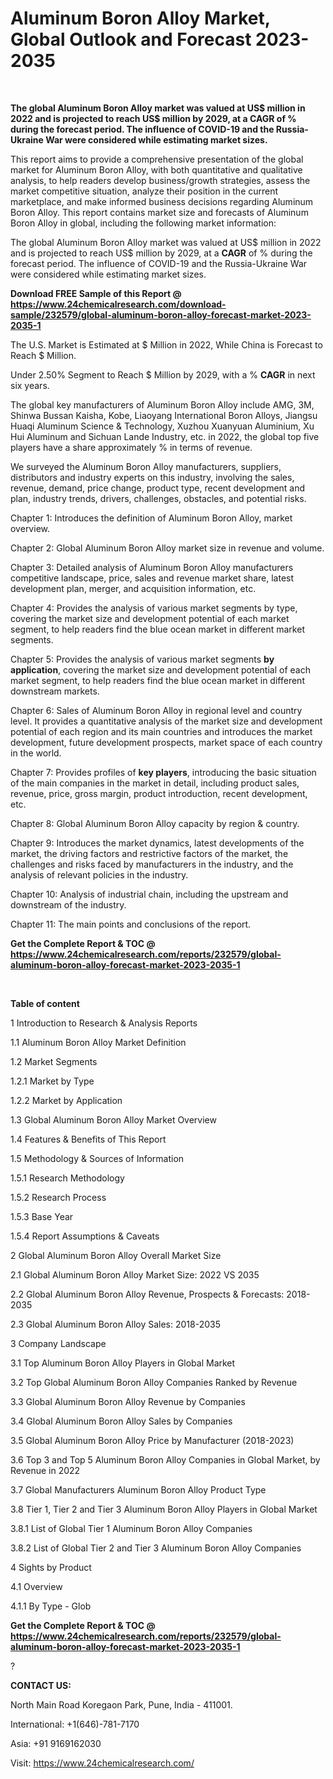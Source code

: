 <h1>Aluminum Boron Alloy Market, Global Outlook and Forecast 2023-2035</h1><br/><p><strong>The global Aluminum Boron Alloy market was valued at US$ million in 2022 and is projected to reach US$ million by 2029, at a <strong>CAGR</strong> of % during the forecast period. The influence of COVID-19 and the Russia-Ukraine War were considered while estimating market sizes.</strong></p>
 
 
 
 <p>This report aims to provide a comprehensive presentation of the global market for Aluminum Boron Alloy, with both quantitative and qualitative analysis, to help readers develop business/growth strategies, assess the market competitive situation, analyze their position in the current marketplace, and make informed business decisions regarding Aluminum Boron Alloy. This report contains market size and forecasts of Aluminum Boron Alloy in global, including the following market information:</p>
 
 
 
 <p>The global Aluminum Boron Alloy market was valued at US$ million in 2022 and is projected to reach US$ million by 2029, at a <strong>CAGR</strong> of % during the forecast period. The influence of COVID-19 and the Russia-Ukraine War were considered while estimating market sizes.</p>
 
 
 
 <div><b>Download FREE Sample of this Report @ <a href="https://www.24chemicalresearch.com/download-sample/232579/global-aluminum-boron-alloy-forecast-market-2023-2035-1">https://www.24chemicalresearch.com/download-sample/232579/global-aluminum-boron-alloy-forecast-market-2023-2035-1</a></b></div>
 
 
 
 <p>The U.S. Market is Estimated at $ Million in 2022, While China is Forecast to Reach $ Million.</p>
 
 
 
 <p>Under 2.50% Segment to Reach $ Million by 2029, with a % <strong>CAGR</strong> in next six years.</p>
 
 
 
 <p>The global key manufacturers of Aluminum Boron Alloy include AMG, 3M, Shinwa Bussan Kaisha, Kobe, Liaoyang International Boron Alloys, Jiangsu Huaqi Aluminum Science & Technology, Xuzhou Xuanyuan Aluminium, Xu Hui Aluminum and Sichuan Lande Industry, etc. in 2022, the global top five players have a share approximately % in terms of revenue.</p>
 
 
 
 <p>We surveyed the Aluminum Boron Alloy manufacturers, suppliers, distributors and industry experts on this industry, involving the sales, revenue, demand, price change, product type, recent development and plan, industry trends, drivers, challenges, obstacles, and potential risks.</p>
 
 
 
 <p>Chapter 1: Introduces the definition of Aluminum Boron Alloy, market overview.</p>
 
 
 
 <p>Chapter 2: Global Aluminum Boron Alloy market size in revenue and volume.</p>
 
 
 
 <p>Chapter 3: Detailed analysis of Aluminum Boron Alloy manufacturers competitive landscape, price, sales and revenue market share, latest development plan, merger, and acquisition information, etc.</p>
 
 
 
 <p>Chapter 4: Provides the analysis of various market segments by type, covering the market size and development potential of each market segment, to help readers find the blue ocean market in different market segments.</p>
 
 
 
 <p>Chapter 5: Provides the analysis of various market segments <strong>by application</strong>, covering the market size and development potential of each market segment, to help readers find the blue ocean market in different downstream markets.</p>
 
 
 
 <p>Chapter 6: Sales of Aluminum Boron Alloy in regional level and country level. It provides a quantitative analysis of the market size and development potential of each region and its main countries and introduces the market development, future development prospects, market space of each country in the world.</p>
 
 
 
 <p>Chapter 7: Provides profiles of <strong>key players</strong>, introducing the basic situation of the main companies in the market in detail, including product sales, revenue, price, gross margin, product introduction, recent development, etc.</p>
 
 
 
 <p>Chapter 8: Global Aluminum Boron Alloy capacity by region & country.</p>
 
 
 
 <p>Chapter 9: Introduces the market dynamics, latest developments of the market, the driving factors and restrictive factors of the market, the challenges and risks faced by manufacturers in the industry, and the analysis of relevant policies in the industry.</p>
 
 
 
 <p>Chapter 10: Analysis of industrial chain, including the upstream and downstream of the industry.</p>
 
 
 
 <p>Chapter 11: The main points and conclusions of the report.</p>
 
 
 
 <div><b>Get the Complete Report & TOC @ <a href="https://www.24chemicalresearch.com/reports/232579/global-aluminum-boron-alloy-forecast-market-2023-2035-1">https://www.24chemicalresearch.com/reports/232579/global-aluminum-boron-alloy-forecast-market-2023-2035-1</a></b></div>
 
 
 
 <p><br />
 
 <b>Table of content</b></p>
 
 
 
 <p>1 Introduction to Research & Analysis Reports<br />
 
 1.1 Aluminum Boron Alloy Market Definition<br />
 
 1.2 Market Segments<br />
 
 1.2.1 Market by Type<br />
 
 1.2.2 Market by Application<br />
 
 1.3 Global Aluminum Boron Alloy Market Overview<br />
 
 1.4 Features & Benefits of This Report<br />
 
 1.5 Methodology & Sources of Information<br />
 
 1.5.1 Research Methodology<br />
 
 1.5.2 Research Process<br />
 
 1.5.3 Base Year<br />
 
 1.5.4 Report Assumptions & Caveats<br />
 
 2 Global Aluminum Boron Alloy Overall Market Size<br />
 
 2.1 Global Aluminum Boron Alloy Market Size: 2022 VS 2035<br />
 
 2.2 Global Aluminum Boron Alloy Revenue, Prospects & Forecasts: 2018-2035<br />
 
 2.3 Global Aluminum Boron Alloy Sales: 2018-2035<br />
 
 3 Company Landscape<br />
 
 3.1 Top Aluminum Boron Alloy Players in Global Market<br />
 
 3.2 Top Global Aluminum Boron Alloy Companies Ranked by Revenue<br />
 
 3.3 Global Aluminum Boron Alloy Revenue by Companies<br />
 
 3.4 Global Aluminum Boron Alloy Sales by Companies<br />
 
 3.5 Global Aluminum Boron Alloy Price by Manufacturer (2018-2023)<br />
 
 3.6 Top 3 and Top 5 Aluminum Boron Alloy Companies in Global Market, by Revenue in 2022<br />
 
 3.7 Global Manufacturers Aluminum Boron Alloy Product Type<br />
 
 3.8 Tier 1, Tier 2 and Tier 3 Aluminum Boron Alloy Players in Global Market<br />
 
 3.8.1 List of Global Tier 1 Aluminum Boron Alloy Companies<br />
 
 3.8.2 List of Global Tier 2 and Tier 3 Aluminum Boron Alloy Companies<br />
 
 4 Sights by Product<br />
 
 4.1 Overview<br />
 
 4.1.1 By Type - Glob</p>
 
 
 
 <div><b>Get the Complete Report & TOC @ <a href="https://www.24chemicalresearch.com/reports/232579/global-aluminum-boron-alloy-forecast-market-2023-2035-1">https://www.24chemicalresearch.com/reports/232579/global-aluminum-boron-alloy-forecast-market-2023-2035-1</a></b></div>
 
 
 
 <p>? </p>
 
 
 
 <p><b>CONTACT US:</b><br />
 
 North Main Road Koregaon Park, Pune, India - 411001.<br />
 
 International: +1(646)-781-7170<br />
 
 Asia: +91 9169162030<br />
 
 Visit: <a href="https://www.24chemicalresearch.com/">https://www.24chemicalresearch.com/</a></p>